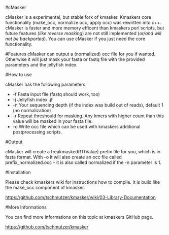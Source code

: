 #cMasker

cMasker is a experimental, but stable fork of kmasker. Kmaskers core functionality (make_occ, normalize occ, apply occ) was rewritten into c++. cMasker is faster and more memory efficent than kmaskers perl scripts, but future features (*like reverse masking*) are not still implemented (*or/and will not be backported*). You can use cMasker if you just need the core functionality. 

#Features
cMasker can output a (normalized) occ file for you if wanted. Otherwise it will just mask your fasta or fastq file with the provided parameters and the jellyfish index.

#How to use

cMasker has the following parameters:

* -f Fasta input file (fastq should work, too)
* -j Jellyfish index .jf
* -n Your sequencing depth (if the index was build out of reads), default 1 (no normalization)
* -r Repeat threshould for masking. Any kmers with higher count than this value will be masked in your fasta file.
* -o Write occ file which can be used with kmaskers additional postprocessing scripts.

#Output

cMasker will create a freakmaskedRT(Value).prefix file for you, which is in fasta format.
With -o it will also create an occ file called prefix_normalized.occ - it is also called normalized if the -n parameter is 1.

#Installation

Please check kmaskers wiki for instructions how to compile. It is build like the make_occ component of kmasker. 

https://github.com/tschmutzer/kmasker/wiki/03-Library-Documentation

#More Informations

You can find more informations on this topic at kmaskers GitHub page.

https://github.com/tschmutzer/kmasker


